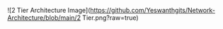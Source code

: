 ![2 Tier Architecture Image](https://github.com/Yeswanthgits/Network-Architecture/blob/main/2 Tier.png?raw=true)
